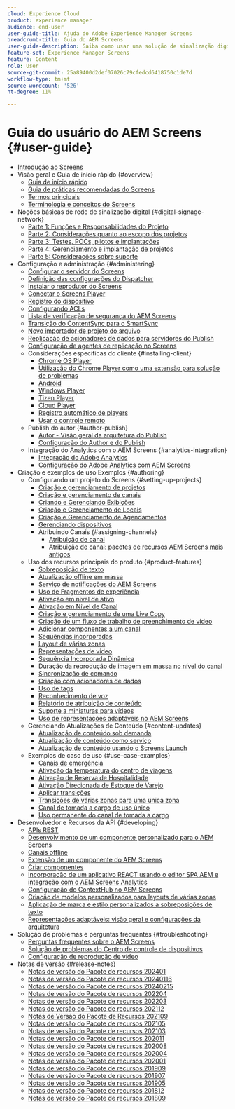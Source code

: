 ```yaml
---
cloud: Experience Cloud
product: experience manager
audience: end-user
user-guide-title: Ajuda do Adobe Experience Manager Screens
breadcrumb-title: Guia do AEM Screens
user-guide-description: Saiba como usar uma solução de sinalização digital que permite publicar experiências e interações digitais dinâmicas e interativas.
feature-set: Experience Manager Screens
feature: Content
role: User
source-git-commit: 25a89400d2def07026c79cfedcd6418750c1de7d
workflow-type: tm+mt
source-wordcount: '526'
ht-degree: 11%

---
```



# Guia do usuário do AEM Screens {#user-guide}

+ [Introdução ao Screens](aem-screens-introduction.md)
+ Visão geral e Guia de início rápido {#overview}
   + [Guia de início rápido](kickstart-for-aem-screens.md)
   + [Guia de práticas recomendadas do Screens](https://experienceleague.adobe.com/br/docs/experience-manager-screens/using/about-guide)
   + [Termos principais](screens-glossary.md)
   + [Terminologia e conceitos do Screens](screens-concepts-feature-video-understand.md)
+ Noções básicas de rede de sinalização digital {#digital-signage-network}
   + [Parte 1: Funções e Responsabilidades do Projeto](project-roles-responsibilities.md)
   + [Parte 2: Considerações quanto ao escopo dos projetos](project-considerations.md)
   + [Parte 3: Testes, POCs, pilotos e implantações](testing-pocs-pilots-rollouts.md)
   + [Parte 4: Gerenciamento e implantação de projetos](project-management-and-deployment.md)
   + [Parte 5: Considerações sobre suporte](support-considerations.md)
+ Configuração e administração {#administering}
   + [Configurar o servidor do Screens](configuring-screens-introduction.md)
   + [Definição das configurações do Dispatcher](dispatcher-configurations-aem-screens.md)
   + [Instalar o reprodutor do Screens](installing-screens-player.md)
   + [Conectar o Screens Player](working-with-screens-player.md)
   + [Registro do dispositivo](device-registration.md)
   + [Configurando ACLs](setting-up-acls.md)
   + [Lista de verificação de segurança do AEM Screens](security-checklist.md)
   + [Transição do ContentSync para o SmartSync](smartsync.md)
   + [Novo importador de projeto do arquivo](project-importer.md)
   + [Replicação de acionadores de dados para servidores do Publish](replicating-data-triggers.md)
   + [Configuração de agentes de replicação no Screens](configure-screens-replication.md)
   + Considerações específicas do cliente {#installing-client}
      + [Chrome OS Player](implementing-chrome-os-player.md)
      + [Utilização do Chrome Player como uma extensão para solução de problemas](using-chrome-player-as-an-extension.md)
      + [Android](implementing-android-player.md)
      + [Windows Player](implementing-windows-player.md)
      + [Tizen Player](tizen-player.md)
      + [Cloud Player](implementing-cloud-player.md)
      + [Registro automático de players](auto-registration-players.md)
      + [Usar o controle remoto](implementing-remote-control.md)
   + Publish do autor {#author-publish}
      + [Autor - Visão geral da arquitetura do Publish](author-publish-architecture-overview.md)
      + [Configuração do Author e do Publish](author-and-publish.md)
   + Integração do Analytics com o AEM Screens {#analytics-integration}
      + [Integração do Adobe Analytics](adobe-analytics-integration-aem-screens.md)
      + [Configuração do Adobe Analytics com AEM Screens](configuring-adobe-analytics-aem-screens.md)
+ Criação e exemplos de uso Exemplos {#authoring}
   + Configurando um projeto do Screens {#setting-up-projects}
      + [Criação e gerenciamento de projetos](creating-a-screens-project.md)
      + [Criação e gerenciamento de canais](managing-channels.md)
      + [Criando e Gerenciando Exibições](managing-displays.md)
      + [Criação e Gerenciamento de Locais](managing-locations.md)
      + [Criação e Gerenciamento de Agendamentos](managing-schedules.md)
      + [Gerenciando dispositivos](managing-devices.md)
      + Atribuindo Canais {#assigning-channels}
         + [Atribuição de canal](channel-assignment-latest-fp.md)
         + [Atribuição de canal: pacotes de recursos AEM Screens mais antigos](channel-assignment.md)
   + Uso dos recursos principais do produto {#product-features}
      + [Sobreposição de texto](text-overlay.md)
      + [Atualização offline em massa](bulk-offline-update.md)
      + [Serviço de notificações do AEM Screens](screens-notifications-service.md)
      + [Uso de Fragmentos de experiência](experience-fragments-in-screens.md)
      + [Ativação em nível de ativo](asset-level-scheduling.md)
      + [Ativação em Nível de Canal](channel-level-activation.md)
      + [Criação e gerenciamento de uma Live Copy](managing-livecopy.md)
      + [Criação de um fluxo de trabalho de preenchimento de vídeo](creating-a-video-padding-workflow.md)
      + [Adicionar componentes a um canal](adding-components-to-a-channel.md)
      + [Sequências incorporadas](embedded-sequences.md)
      + [Layout de várias zonas](multi-zone-layout-aem-screens.md)
      + [Representações de vídeo](generating-renditions.md)
      + [Sequência Incorporada Dinâmica](dynamic-embedded-sequences.md)
      + [Duração da reprodução de imagem em massa no nível do canal](channel-level-image-playback.md)
      + [Sincronização de comando](using-command-sync.md)
      + [Criação com acionadores de dados](authoring-data-triggers.md)
      + [Uso de tags](tagging.md)
      + [Reconhecimento de voz](voice-recognition.md)
      + [Relatório de atribuição de conteúdo](content-assignment-report.md)
      + [Suporte a miniaturas para vídeos](thumbnail-support.md)
      + [Uso de representações adaptáveis no AEM Screens](using-adaptive-renditions.md)
   + Gerenciando Atualizações de Conteúdo {#content-updates}
      + [Atualização de conteúdo sob demanda](on-demand-content.md)
      + [Atualização de conteúdo como serviço](content-update-as-a-service.md)
      + [Atualização de conteúdo usando o Screens Launch](launches.md)
   + Exemplos de caso de uso {#use-case-examples}
      + [Canais de emergência](emergency-channel.md)
      + [Ativação da temperatura do centro de viagens](local-temperature-activation.md)
      + [Ativação de Reserva de Hospitalidade](hospitality-reservation-activation.md)
      + [Ativação Direcionada de Estoque de Varejo](retail-inventory-activation.md)
      + [Aplicar transições](applying-transitions.md)
      + [Transições de várias zonas para uma única zona](multizone-to-singlezone.md)
      + [Canal de tomada a cargo de uso único](single-use-takeover-channel.md)
      + [Uso permanente do canal de tomada a cargo](perpetual-takeover-channel.md)
+ Desenvolvedor e Recursos da API {#developing}
   + [APIs REST](rest-api.md)
   + [Desenvolvimento de um componente personalizado para o AEM Screens](developing-custom-component-tutorial-develop.md)
   + [Canais offline](offline-channels.md)
   + [Extensão de um componente do AEM Screens](extending-component-tutorial-develop.md)
   + [Criar componentes](creating-components.md)
   + [Incorporação de um aplicativo REACT usando o editor SPA AEM e integração com o AEM Screens Analytics](embedding-react-app.md)
   + [Configuração do ContextHub no AEM Screens](configuring-context-hub.md)
   + [Criação de modelos personalizados para layouts de várias zonas](creating-custom-templates-multizone-layouts.md)
   + [Aplicação de marca e estilo personalizados a sobreposições de texto](custom-branding-text-overlays.md)
   + [Representações adaptáveis: visão geral e configurações da arquitetura](/help/user-guide/adaptive-renditions.md)
+ Solução de problemas e perguntas frequentes {#troubleshooting}
   + [Perguntas frequentes sobre o AEM Screens](aem-screens-faqs.md)
   + [Solução de problemas do Centro de controle de dispositivos](monitoring-screens.md)
   + [Configuração de reprodução de vídeo](troubleshoot-videos.md)
+ Notas de versão {#release-notes}
   + [Notas de versão do Pacote de recursos 202401](release-notes-fp-202401.md)
   + [Notas de versão do Pacote de recursos 20240116](release-notes-fp-20240116.md)
   + [Notas de versão do Pacote de recursos 20240215](release-notes-fp-20240215.md)
   + [Notas de versão do Pacote de recursos 202204](release-notes-fp-202204.md)
   + [Notas de versão do Pacote de recursos 202203](release-notes-fp-202203.md)
   + [Notas de versão do Pacote de recursos 202112](release-notes-fp-202112.md)
   + [Notas de Versão do Pacote de Recursos 202109](release-notes-fp-202109.md)
   + [Notas de versão do Pacote de recursos 202105](release-notes-fp-202105.md)
   + [Notas de versão do Pacote de recursos 202103](release-notes-fp-202103.md)
   + [Notas de versão do Pacote de recursos 202011](release-notes-fp-202011.md)
   + [Notas de versão do Pacote de recursos 202008](release-notes-fp-202008.md)
   + [Notas de versão do Pacote de recursos 202004](release-notes-fp-202004.md)
   + [Notas de versão do Pacote de recursos 202001](release-notes-fp-202001.md)
   + [Notas de versão do Pacote de recursos 201909](release-notes-fp-201909.md)
   + [Notas de versão do Pacote de recursos 201907](release-notes-fp-201907.md)
   + [Notas de versão do Pacote de recursos 201905](screens-release-notes-fp-201905.md)
   + [Notas de versão do Pacote de recursos 201812](release-notes-fp-201812.md)
   + [Notas de versão do Pacote de recursos 201809](screens-release-notes.md)
